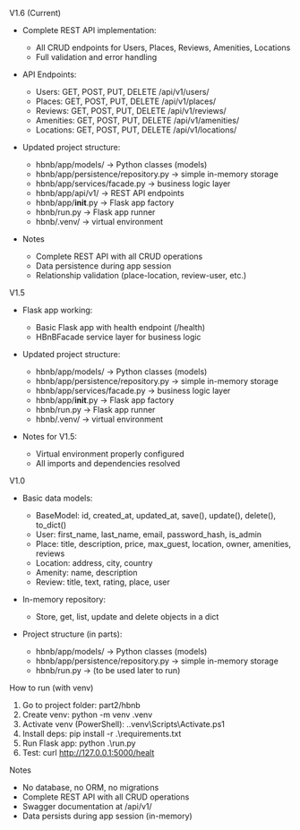 V1.6 (Current)
- Complete REST API implementation:
  - All CRUD endpoints for Users, Places, Reviews, Amenities, Locations
  - Full validation and error handling

- API Endpoints:
  - Users: GET, POST, PUT, DELETE /api/v1/users/
  - Places: GET, POST, PUT, DELETE /api/v1/places/
  - Reviews: GET, POST, PUT, DELETE /api/v1/reviews/
  - Amenities: GET, POST, PUT, DELETE /api/v1/amenities/
  - Locations: GET, POST, PUT, DELETE /api/v1/locations/

- Updated project structure:
  - hbnb/app/models/ -> Python classes (models)
  - hbnb/app/persistence/repository.py -> simple in-memory storage
  - hbnb/app/services/facade.py -> business logic layer
  - hbnb/app/api/v1/ -> REST API endpoints
  - hbnb/app/__init__.py -> Flask app factory
  - hbnb/run.py -> Flask app runner
  - hbnb/.venv/ -> virtual environment

- Notes
  - Complete REST API with all CRUD operations
  - Data persistence during app session
  - Relationship validation (place-location, review-user, etc.)

V1.5
- Flask app working:
  - Basic Flask app with health endpoint (/health)
  - HBnBFacade service layer for business logic

- Updated project structure:
  - hbnb/app/models/ -> Python classes (models)
  - hbnb/app/persistence/repository.py -> simple in-memory storage
  - hbnb/app/services/facade.py -> business logic layer
  - hbnb/app/__init__.py -> Flask app factory
  - hbnb/run.py -> Flask app runner
  - hbnb/.venv/ -> virtual environment

- Notes for V1.5:
  - Virtual environment properly configured
  - All imports and dependencies resolved


V1.0
- Basic data models:
  - BaseModel: id, created_at, updated_at, save(), update(), delete(), to_dict()
  - User: first_name, last_name, email, password_hash, is_admin
  - Place: title, description, price, max_guest, location, owner, amenities, reviews
  - Location: address, city, country
  - Amenity: name, description
  - Review: title, text, rating, place, user

- In-memory repository:
  - Store, get, list, update and delete objects in a dict

- Project structure (in parts):
  - hbnb/app/models/ -> Python classes (models)
  - hbnb/app/persistence/repository.py -> simple in-memory storage
  - hbnb/run.py -> (to be used later to run)

How to run (with venv)
1. Go to project folder: part2/hbnb
2. Create venv: python -m venv .venv
3. Activate venv (PowerShell): .\.venv\Scripts\Activate.ps1
4. Install deps: pip install -r .\requirements.txt
5. Run Flask app: python .\run.py
6. Test: curl http://127.0.0.1:5000/healt

Notes
- No database, no ORM, no migrations
- Complete REST API with all CRUD operations
- Swagger documentation at /api/v1/
- Data persists during app session (in-memory)
